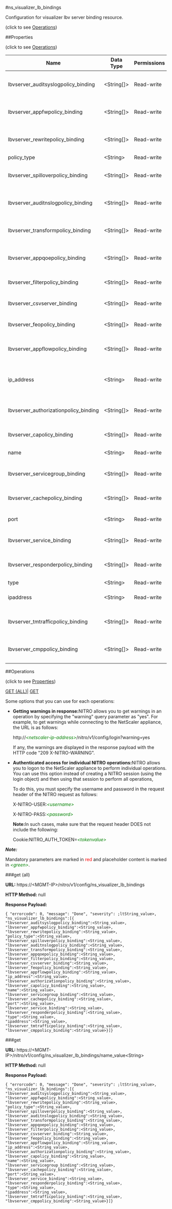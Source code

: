 #ns_visualizer_lb_bindings



Configuration for visualizer lbv server binding resource.

<span>(click to see [Operations](#operations))</span>



##Properties 

<span>(click to see [Operations](#operations))</span>





<table><thead><tr><th>Name</th><th>Data Type</th><th>Permissions</th><th>Description</th></tr></thead><tbody><tr><td>lbvserver_auditsyslogpolicy_binding</td><td>&lt;String[]></td><td>Read-write</td><td>Audit syslog policy binding of Lbvserver.</td></tr><tr><td>lbvserver_appfwpolicy_binding</td><td>&lt;String[]></td><td>Read-write</td><td>App Flow policy binding of Lbvserver.</td></tr><tr><td>lbvserver_rewritepolicy_binding</td><td>&lt;String[]></td><td>Read-write</td><td>Rewrite policy binding of Lbvserver.</td></tr><tr><td>policy_type</td><td>&lt;String></td><td>Read-write</td><td>Policy Type.</td></tr><tr><td>lbvserver_spilloverpolicy_binding</td><td>&lt;String[]></td><td>Read-write</td><td>Spill Over policy binding of Lbvserver.</td></tr><tr><td>lbvserver_auditnslogpolicy_binding</td><td>&lt;String[]></td><td>Read-write</td><td>Audit ns policy binding of Lbvserver.</td></tr><tr><td>lbvserver_transformpolicy_binding</td><td>&lt;String[]></td><td>Read-write</td><td>Transform policy binding of Lbvserver.</td></tr><tr><td>lbvserver_appqoepolicy_binding</td><td>&lt;String[]></td><td>Read-write</td><td>app qo policy binding of Lbvserver.</td></tr><tr><td>lbvserver_filterpolicy_binding</td><td>&lt;String[]></td><td>Read-write</td><td>Filter policy binding of Lbvserver.</td></tr><tr><td>lbvserver_csvserver_binding</td><td>&lt;String[]></td><td>Read-write</td><td>CSV Server binding of Lbvserver.</td></tr><tr><td>lbvserver_feopolicy_binding</td><td>&lt;String[]></td><td>Read-write</td><td>Feo policy binding of Lbvserver.</td></tr><tr><td>lbvserver_appflowpolicy_binding</td><td>&lt;String[]></td><td>Read-write</td><td>App Flow policy binding of Lbvserver.</td></tr><tr><td>ip_address</td><td>&lt;String></td><td>Read-write</td><td>IP Address.<br>Minimum length = 1<br>Maximum length = 64</td></tr><tr><td>lbvserver_authorizationpolicy_binding</td><td>&lt;String[]></td><td>Read-write</td><td>Authorization policy binding of Lbvserver.</td></tr><tr><td>lbvserver_capolicy_binding</td><td>&lt;String[]></td><td>Read-write</td><td>CA policy binding of Lbvserver.</td></tr><tr><td>name</td><td>&lt;String></td><td>Read-write</td><td>Name of lbvserver.</td></tr><tr><td>lbvserver_servicegroup_binding</td><td>&lt;String[]></td><td>Read-write</td><td>Service group binding of Lbvserver.</td></tr><tr><td>lbvserver_cachepolicy_binding</td><td>&lt;String[]></td><td>Read-write</td><td>Cache policy binding of Lbvserver.</td></tr><tr><td>port</td><td>&lt;String></td><td>Read-write</td><td>Port number for the virtual server.</td></tr><tr><td>lbvserver_service_binding</td><td>&lt;String[]></td><td>Read-write</td><td>Service binding of Lbvserver.</td></tr><tr><td>lbvserver_responderpolicy_binding</td><td>&lt;String[]></td><td>Read-write</td><td>Responder policy binding of Lbvserver.</td></tr><tr><td>type</td><td>&lt;String></td><td>Read-write</td><td>type.</td></tr><tr><td>ipaddress</td><td>&lt;String></td><td>Read-write</td><td>IP Address of virtual server.</td></tr><tr><td>lbvserver_tmtrafficpolicy_binding</td><td>&lt;String[]></td><td>Read-write</td><td>TM Traffic policy binding of Lbvserver.</td></tr><tr><td>lbvserver_cmppolicy_binding</td><td>&lt;String[]></td><td>Read-write</td><td>Compression policy binding of Lbvserver.</td></tr></tbody></table>

##Operations 

<span>(click to see [Properties](#properties))</span>





[GET (ALL)](#get-all)| [GET](#get)





Some options that you can use for each operations:

<ul><li><p><b>Getting warnings in response:</b>NITRO allows you to get warnings in an operation by specifying the "warning" query parameter as "yes". For example, to get warnings while connecting to the NetScaler appliance, the URL is as follows:</p><p>http://<span style="color:green;font-style:italic;">&lt;netscaler-ip-address&gt;</span>/nitro/v1/config/login?warning=yes</p><p>If any, the warnings are displayed in the response payload with the HTTP code "209 X-NITRO-WARNING".</p></li><li><p><b>Authenticated access for individual NITRO operations:</b>NITRO allows you to logon to the NetScaler appliance to perform individual operations. You can use this option instead of creating a NITRO session (using the login object) and then using that session to perform all operations,</p><p>To do this, you must specify the username and password in the request header of the NITRO request as follows:</p><p>X-NITRO-USER:<span style="color:green;font-style:italic;">&lt;username&gt;</span></p><p>X-NITRO-PASS:<span style="color:green;font-style:italic;">&lt;password&gt;</span></p><p><b>Note:</b>In such cases, make sure that the request header DOES not include the following:</p><p>Cookie:NITRO_AUTH_TOKEN=<span style="color:green;font-style:italic;">&lt;tokenvalue&gt;</span></p></li></ul>







***Note:*** 

Mandatory parameters are marked in <span style="color:#FF0000;">red</span> and placeholder content is marked in <span style="color:green;font-style:italic">&lt;green&gt;</span>.



###get (all)







<b>URL: </b>https://&lt;MGMT-IP&gt;/nitro/v1/config/ns_visualizer_lb_bindings

<b>HTTP Method: </b>null

<b>Response Payload: </b>
```
{ "errorcode": 0, "message": "Done", "severity": ;ltString_value>, "ns_visualizer_lb_bindings":[{
"lbvserver_auditsyslogpolicy_binding":<String_value>,
"lbvserver_appfwpolicy_binding":<String_value>,
"lbvserver_rewritepolicy_binding":<String_value>,
"policy_type":<String_value>,
"lbvserver_spilloverpolicy_binding":<String_value>,
"lbvserver_auditnslogpolicy_binding":<String_value>,
"lbvserver_transformpolicy_binding":<String_value>,
"lbvserver_appqoepolicy_binding":<String_value>,
"lbvserver_filterpolicy_binding":<String_value>,
"lbvserver_csvserver_binding":<String_value>,
"lbvserver_feopolicy_binding":<String_value>,
"lbvserver_appflowpolicy_binding":<String_value>,
"ip_address":<String_value>,
"lbvserver_authorizationpolicy_binding":<String_value>,
"lbvserver_capolicy_binding":<String_value>,
"name":<String_value>,
"lbvserver_servicegroup_binding":<String_value>,
"lbvserver_cachepolicy_binding":<String_value>,
"port":<String_value>,
"lbvserver_service_binding":<String_value>,
"lbvserver_responderpolicy_binding":<String_value>,
"type":<String_value>,
"ipaddress":<String_value>,
"lbvserver_tmtrafficpolicy_binding":<String_value>,
"lbvserver_cmppolicy_binding":<String_value>}]}
```







###get







<b>URL: </b>https://&lt;MGMT-IP&gt;/nitro/v1/config/ns_visualizer_lb_bindings/name_value&lt;String&gt;

<b>HTTP Method: </b>null

<b>Response Payload: </b>
```
{ "errorcode": 0, "message": "Done", "severity": ;ltString_value>, "ns_visualizer_lb_bindings":[{
"lbvserver_auditsyslogpolicy_binding":<String_value>,
"lbvserver_appfwpolicy_binding":<String_value>,
"lbvserver_rewritepolicy_binding":<String_value>,
"policy_type":<String_value>,
"lbvserver_spilloverpolicy_binding":<String_value>,
"lbvserver_auditnslogpolicy_binding":<String_value>,
"lbvserver_transformpolicy_binding":<String_value>,
"lbvserver_appqoepolicy_binding":<String_value>,
"lbvserver_filterpolicy_binding":<String_value>,
"lbvserver_csvserver_binding":<String_value>,
"lbvserver_feopolicy_binding":<String_value>,
"lbvserver_appflowpolicy_binding":<String_value>,
"ip_address":<String_value>,
"lbvserver_authorizationpolicy_binding":<String_value>,
"lbvserver_capolicy_binding":<String_value>,
"name":<String_value>,
"lbvserver_servicegroup_binding":<String_value>,
"lbvserver_cachepolicy_binding":<String_value>,
"port":<String_value>,
"lbvserver_service_binding":<String_value>,
"lbvserver_responderpolicy_binding":<String_value>,
"type":<String_value>,
"ipaddress":<String_value>,
"lbvserver_tmtrafficpolicy_binding":<String_value>,
"lbvserver_cmppolicy_binding":<String_value>}]}
```







